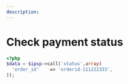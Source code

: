 ```yaml
---
description:
---
```


# Check payment status

```php
<?php
$data = $ipsp->call('status',array(
  'order_id'    => 'orderid-111222333',
));
```